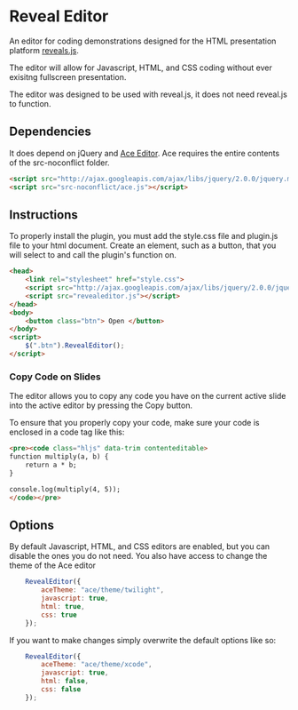 # Reveal Editor

An editor for coding demonstrations designed for the HTML presentation platform [reveals.js](https://github.com/hakimel/reveal.js/). 

The editor will allow for Javascript, HTML, and CSS coding without ever exisitng fullscreen presentation. 

The editor was designed to be used with reveal.js, it does not need reveal.js to function.

## Dependencies
It does depend on jQuery and [Ace Editor](https://github.com/ajaxorg/ace-builds/). Ace requires the entire contents of the src-noconflict folder.

```html
<script src="http://ajax.googleapis.com/ajax/libs/jquery/2.0.0/jquery.min.js"></script> 
<script src="src-noconflict/ace.js"></script> 
```


## Instructions
To properly install the plugin, you must add the style.css file and plugin.js file to your html document. Create an element, such as a button, that you will select to and call the plugin's function on.

```html
<head>
    <link rel="stylesheet" href="style.css">
    <script src="http://ajax.googleapis.com/ajax/libs/jquery/2.0.0/jquery.min.js"></script>
    <script src="revealeditor.js"></script>
</head>
<body>
    <button class="btn"> Open </button>
</body>
<script>
    $(".btn").RevealEditor();
</script>
```

### Copy Code on Slides
The editor allows you to copy any code you have on the current active slide into the active editor by pressing the Copy button.

To ensure that you properly copy your code, make sure your code is enclosed in a code tag like this:

```html
<pre><code class="hljs" data-trim contenteditable>
function multiply(a, b) {
    return a * b;
}

console.log(multiply(4, 5));
</code></pre>
```

## Options
By default Javascript, HTML, and CSS editors are enabled, but you can disable the ones you do not need. You also have access to change the theme of the Ace editor

```javascript
    RevealEditor({
        aceTheme: "ace/theme/twilight",
        javascript: true,
        html: true,
        css: true
    });
```

If you want to make changes simply overwrite the default options like so:
```javascript
    RevealEditor({
        aceTheme: "ace/theme/xcode",
        javascript: true,
        html: false,
        css: false
    });
```
